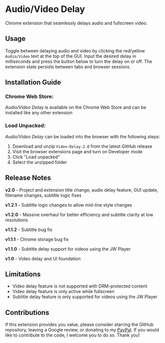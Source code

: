 # Audio/Video Delay

Chrome extension that seamlessly delays audio and fullscreen video.

## Usage
Toggle between delaying audio and video by clicking the red/yellow `Audio/Video` text at the top of the GUI. Input the desired delay in milliseconds and press the button below to turn the delay on or off. The extension state persists between tabs and browser sessions.

## Installation Guide

### Chrome Web Store:
*Audio/Video Delay* is available on the Chrome Web Store and can be installed like any other extension

### Load Unpacked:
*Audio/Video Delay* can be loaded into the browser with the following steps:
1. Download and unzip `Video-Delay-2.0` from the latest GitHub release
2. Visit the browser extensions page and turn on Developer mode
3. Click "Load unpacked"
4. Select the unzipped folder

## Release Notes

**v2.0** - Project and extension title change, audio delay feature, GUI update, filename changes, subtitle logic fixes

**v1.2.1** - Subtitle logic changes to allow mid-line style changes

**v1.2.0** - Massive overhaul for better efficiency and subtitle clarity at low resolutions

**v1.1.2** - Subtitle bug fix

**v1.1.1** - Chrome storage bug fix

**v1.1.0** - Subtitle delay support for videos using the JW Player

**v1.0** - Video delay and UI foundation

## Limitations

- Video delay feature is not supported with DRM-protected content
- Video delay feature is only active while fullscreen
- Subtitle delay feature is only supported for videos using the JW Player

## Contributions

If this extension provides you value, please consider starring the GitHub repository, leaving a Google review, or donating to my [PayPal](https://paypal.me/paypalcpb). If you would like to contribute to the code, I welcome you to do so. Thank you!
